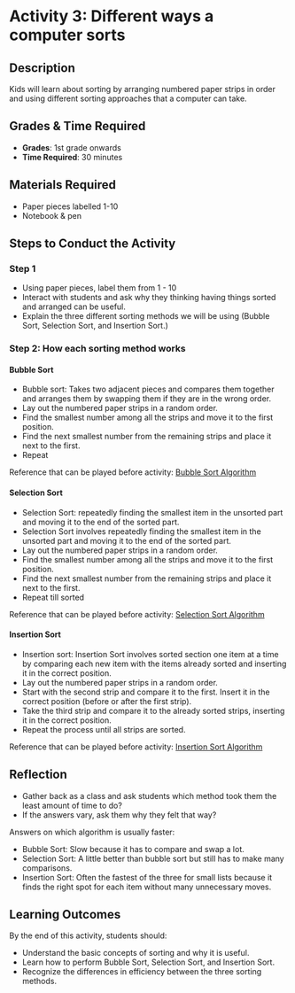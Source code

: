 # Activity 3: Different ways a computer sorts

## Description

Kids will learn about sorting by arranging numbered paper strips in order and using different sorting approaches that a computer can take.

## Grades & Time Required

- **Grades**: 1st grade onwards
- **Time Required**: 30 minutes

## Materials Required

- Paper pieces labelled 1-10
- Notebook & pen

## Steps to Conduct the Activity

### Step 1

- Using paper pieces, label them from 1 - 10
- Interact with students and ask why they thinking having things sorted and arranged can be useful.
- Explain the three different sorting methods we will be using (Bubble Sort, Selection Sort, and Insertion Sort.)

### Step 2: How each sorting method works

#### Bubble Sort

- Bubble sort: Takes two adjacent pieces and compares them together and arranges them by swapping them if they are in the wrong order.
- Lay out the numbered paper strips in a random order.
- Find the smallest number among all the strips and move it to the first position.
- Find the next smallest number from the remaining strips and place it next to the first.
- Repeat

Reference that can be played before activity: [Bubble Sort Algorithm](https://www.youtube.com/watch?v=JP5KkzdUEYI&t=16s)

#### Selection Sort

- Selection Sort: repeatedly finding the smallest item in the unsorted part and moving it to the end of the sorted part.
- Selection Sort involves repeatedly finding the smallest item in the unsorted part and moving it to the end of the sorted part.
- Lay out the numbered paper strips in a random order.
- Find the smallest number among all the strips and move it to the first position.
- Find the next smallest number from the remaining strips and place it next to the first.
- Repeat till sorted

Reference that can be played before activity: [Selection Sort Algorithm](https://www.youtube.com/watch?v=xWBP4lzkoyM)

#### Insertion Sort

- Insertion sort: Insertion Sort involves sorted section one item at a time by comparing each new item with the items already sorted and inserting it in the correct position.
- Lay out the numbered paper strips in a random order.
- Start with the second strip and compare it to the first. Insert it in the correct position (before or after the first strip).
- Take the third strip and compare it to the already sorted strips, inserting it in the correct position.
- Repeat the process until all strips are sorted.

Reference that can be played before activity: [Insertion Sort Algorithm](https://www.youtube.com/watch?v=OGzPmgsI-pQ)

## Reflection

- Gather back as a class and ask students which method took them the least amount of time to do?
- If the answers vary, ask them why they felt that way?

Answers on which algorithm is usually faster:

- Bubble Sort: Slow because it has to compare and swap a lot.
- Selection Sort: A little better than bubble sort but still has to make many comparisons.
- Insertion Sort: Often the fastest of the three for small lists because it finds the right spot for each item without many unnecessary moves.

## Learning Outcomes

By the end of this activity, students should:

- Understand the basic concepts of sorting and why it is useful.
- Learn how to perform Bubble Sort, Selection Sort, and Insertion Sort.
- Recognize the differences in efficiency between the three sorting methods.
